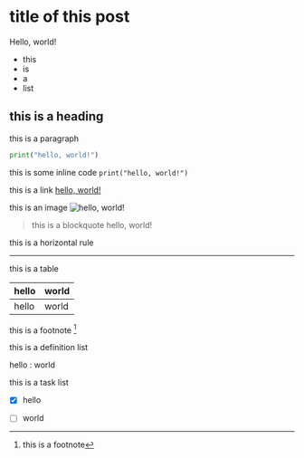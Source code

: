 # title of this post

Hello, world!

- this
- is
- a
- list

## this is a heading

this is a paragraph

```python
print("hello, world!")
```

this is some inline code `print("hello, world!")`

this is a link [hello, world!](https://example.com)

this is an image ![hello, world!](https://example.com/image.png)

> this is a blockquote
> hello, world!

this is a horizontal rule

---

this is a table

| hello | world |
| ----- | ----- |
| hello | world |

this is a footnote [^1]

[^1]: this is a footnote

this is a definition list

hello
: world

this is a task list

- [x] hello
- [ ] world




